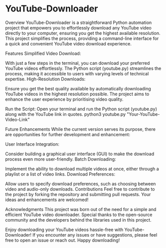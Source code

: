 # YouTube-Downloader
Overview
YouTube-Downloader is a straightforward Python automation project that empowers you to effortlessly download any YouTube video directly to your computer, ensuring you get the highest available resolution. This project simplifies the process, providing a command-line interface for a quick and convenient YouTube video download experience.

Features
Simplified Video Download:

With just a few steps in the terminal, you can download your preferred YouTube videos effortlessly.
The Python script (youtube.py) streamlines the process, making it accessible to users with varying levels of technical expertise.
High-Resolution Downloads:

Ensure you get the best quality available by automatically downloading YouTube videos in the highest resolution possible.
The project aims to enhance the user experience by prioritising video quality.

Run the Script:
Open your terminal and run the Python script (youtube.py) along with the YouTube link in quotes.
python3 youtube.py "Your-YouTube-Video-Link"

Future Enhancements
While the current version serves its purpose, there are opportunities for further development and enhancement:

User Interface Integration:

Consider building a graphical user interface (GUI) to make the download process even more user-friendly.
Batch Downloading:

Implement the ability to download multiple videos at once, either through a playlist or a list of video links.
Download Preferences:

Allow users to specify download preferences, such as choosing between video and audio-only downloads.
Contributions
Feel free to contribute to the project by forking the repository and submitting pull requests. Your ideas and enhancements are welcomed!

Acknowledgments
This project was born out of the need for a simple and efficient YouTube video downloader. Special thanks to the open-source community and the developers behind the libraries used in this project.

Enjoy downloading your YouTube videos hassle-free with YouTube-Downloader! If you encounter any issues or have suggestions, please feel free to open an issue or reach out. Happy downloading!
